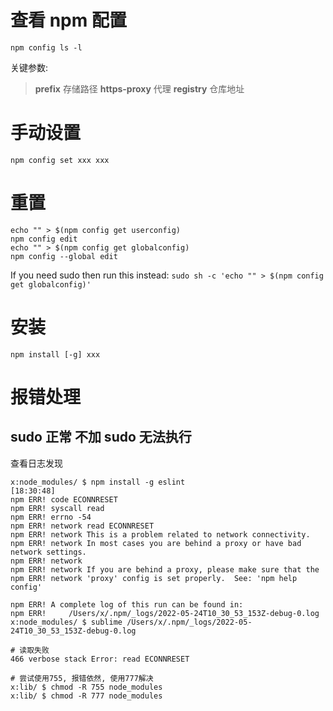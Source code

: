 # 查看 npm 配置
`npm config ls -l `

关键参数: 
> **prefix** 存储路径
> **https-proxy** 代理
> **registry** 仓库地址

# 手动设置
`npm config set xxx xxx`

# 重置
```
echo "" > $(npm config get userconfig)
npm config edit
echo "" > $(npm config get globalconfig)
npm config --global edit
```

If you need sudo then run this instead:
`sudo sh -c 'echo "" > $(npm config get globalconfig)'`

# 安装 
```
npm install [-g] xxx
```


# 报错处理
## sudo 正常  不加 sudo 无法执行
查看日志发现
```
x:node_modules/ $ npm install -g eslint                                                                    [18:30:48]
npm ERR! code ECONNRESET
npm ERR! syscall read
npm ERR! errno -54
npm ERR! network read ECONNRESET
npm ERR! network This is a problem related to network connectivity.
npm ERR! network In most cases you are behind a proxy or have bad network settings.
npm ERR! network 
npm ERR! network If you are behind a proxy, please make sure that the
npm ERR! network 'proxy' config is set properly.  See: 'npm help config'

npm ERR! A complete log of this run can be found in:
npm ERR!     /Users/x/.npm/_logs/2022-05-24T10_30_53_153Z-debug-0.log
x:node_modules/ $ sublime /Users/x/.npm/_logs/2022-05-24T10_30_53_153Z-debug-0.log    
```

```
# 读取失败
466 verbose stack Error: read ECONNRESET
```


```
# 尝试使用755, 报错依然, 使用777解决
x:lib/ $ chmod -R 755 node_modules                                  
x:lib/ $ chmod -R 777 node_modules          
```